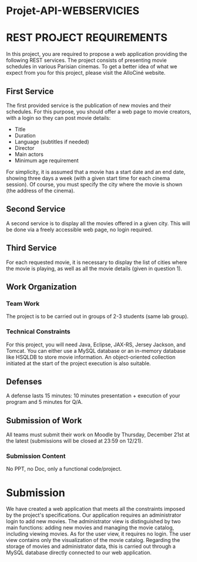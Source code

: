 # Projet-API-WEBSERVICIES

# REST PROJECT REQUIREMENTS

In this project, you are required to propose a web application providing the following REST services. The project consists of presenting movie schedules in various Parisian cinemas. To get a better idea of what we expect from you for this project, please visit the AlloCiné website.

## First Service

The first provided service is the publication of new movies and their schedules. For this purpose, you should offer a web page to movie creators, with a login so they can post movie details:

- Title
- Duration
- Language (subtitles if needed)
- Director
- Main actors
- Minimum age requirement

For simplicity, it is assumed that a movie has a start date and an end date, showing three days a week (with a given start time for each cinema session). Of course, you must specify the city where the movie is shown (the address of the cinema).

## Second Service

A second service is to display all the movies offered in a given city. This will be done via a freely accessible web page, no login required.

## Third Service

For each requested movie, it is necessary to display the list of cities where the movie is playing, as well as all the movie details (given in question 1).

## Work Organization

### Team Work

The project is to be carried out in groups of 2-3 students (same lab group).

### Technical Constraints

For this project, you will need Java, Eclipse, JAX-RS, Jersey Jackson, and Tomcat. You can either use a MySQL database or an in-memory database like HSQLDB to store movie information. An object-oriented collection initiated at the start of the project execution is also suitable.

## Defenses

A defense lasts 15 minutes: 10 minutes presentation + execution of your program and 5 minutes for Q/A.

## Submission of Work

All teams must submit their work on Moodle by Thursday, December 21st at the latest (submissions will be closed at 23:59 on 12/21).

### Submission Content

No PPT, no Doc, only a functional code/project.

# Submission

We have created a web application that meets all the constraints imposed by the project's specifications. Our application requires an administrator login to add new movies. The administrator view is distinguished by two main functions: adding new movies and managing the movie catalog, including viewing movies. As for the user view, it requires no login. The user view contains only the visualization of the movie catalog.
Regarding the storage of movies and administrator data, this is carried out through a MySQL database directly connected to our web application.

